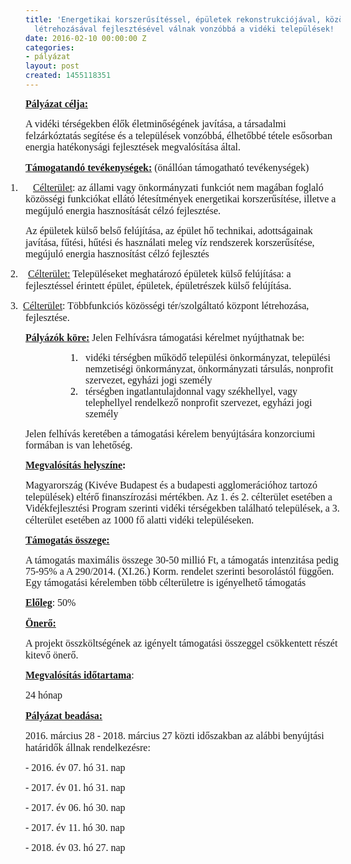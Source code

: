 ```yaml
---
title: 'Energetikai korszerűsítéssel, épületek rekonstrukciójával, közösségi terek
  létrehozásával fejlesztésével válnak vonzóbbá a vidéki települések! '
date: 2016-02-10 00:00:00 Z
categories:
- pályázat
layout: post
created: 1455118351
---
```


<p class="MsoNormal"><span style="font-size: medium; font-family: 'times new roman', times;"><strong><span style="text-decoration: underline;"><span style="line-height: 115%;">Pályázat célja:</span></span></strong><strong><span style="line-height: 115%;"> </span></strong></span></p><p class="MsoNormal"><span style="font-size: medium; font-family: 'times new roman', times;"><strong><span style="line-height: 115%;"></span></strong><span style="line-height: 115%;">A vidéki térségekben élők életminőségének javítása, a társadalmi felzárkóztatás segítése és a települések vonzóbbá, élhetőbbé tétele esősorban energia hatékonysági fejlesztések megvalósítása által.</span></span></p><p class="MsoNormal"><span style="font-size: medium; font-family: 'times new roman', times;"><strong><span style="text-decoration: underline;"><span style="line-height: 115%;">Támogatandó tevékenységek:</span></span></strong><strong><span style="line-height: 115%;"> </span></strong><span style="line-height: 115%;">(önállóan támogatható tevékenységek)<span style="text-decoration: underline;"></span></span></span></p><p class="MsoListParagraphCxSpFirst" style="text-indent: -18.0pt; mso-list: l0 level1 lfo1;"><span style="font-size: medium; font-family: 'times new roman', times;"><!--[if !supportLists]--><span style="line-height: 115%;">1.<span style="font-stretch: normal; line-height: normal;">&nbsp; &nbsp; &nbsp;&nbsp;</span></span><span style="text-decoration: underline;"><span style="line-height: 115%;">Célterület</span></span><span style="line-height: 115%;">: az állami vagy önkormányzati funkciót nem magában foglaló közösségi funkciókat ellátó létesítmények energetikai korszerűsítése, illetve a megújuló energia hasznosítását célzó fejlesztése. </span></span></p><p class="MsoListParagraphCxSpMiddle"><span style="font-size: medium; line-height: 115%; font-family: 'times new roman', times;">Az épületek külső belső felújítása, az épület hő technikai, adottságainak javítása, fűtési, hűtési és használati meleg víz rendszerek korszerűsítése, megújuló energia hasznosítást célzó fejlesztés</span></p><p class="MsoListParagraphCxSpMiddle" style="text-indent: -18.0pt; mso-list: l0 level1 lfo1;"><span style="font-size: medium; font-family: 'times new roman', times;"><!--[if !supportLists]--><span style="line-height: 115%;">2.<span style="font-stretch: normal; line-height: normal;">&nbsp; &nbsp; </span></span><span style="text-decoration: underline;"><span style="line-height: 115%;">Célterület:</span></span><span style="line-height: 115%;"> Településeket meghatározó épületek külső felújítása: a fejlesztéssel érintett épület, épületek, épületrészek külső felújítása. </span></span></p><p class="MsoListParagraphCxSpMiddle" style="text-indent: -18.0pt; mso-list: l0 level1 lfo1;"><span style="font-size: medium; font-family: 'times new roman', times;"><!--[if !supportLists]--><span style="line-height: 115%;">3.<span style="font-stretch: normal; line-height: normal;">&nbsp; </span></span><span style="text-decoration: underline;"><span style="line-height: 115%;">Célterület</span></span><span style="line-height: 115%;">: Többfunkciós közösségi tér/szolgáltató központ létrehozása, fejlesztése.</span></span></p><p class="Default"><span style="font-size: medium; font-family: 'times new roman', times;"><strong><span style="text-decoration: underline;">Pályázók köre:</span></strong> Jelen Felhívásra támogatási kérelmet nyújthatnak be:</span></p><p class="MsoListParagraphCxSpFirst" style="margin-top: 0cm; margin-right: 0cm; margin-bottom: .0001pt; margin-left: 72.0pt; mso-add-space: auto; text-indent: -18.0pt; line-height: normal; mso-list: l1 level2 lfo2; mso-layout-grid-align: none; text-autospace: none;"><span style="font-size: medium; font-family: 'times new roman', times;"><!--[if !supportLists]--><span style="color: black;">1.<span style="font-stretch: normal;">&nbsp;&nbsp;&nbsp;</span></span>vidéki térségben működő települési önkormányzat, települési nemzetiségi önkormányzat, önkormányzati társulás, nonprofit szervezet, egyházi jogi személy <span style="color: black; mso-bidi-font-style: italic;"></span></span></p><p class="MsoListParagraphCxSpLast" style="margin-top: 0cm; margin-right: 0cm; margin-bottom: .0001pt; margin-left: 72.0pt; mso-add-space: auto; text-indent: -18.0pt; line-height: normal; mso-list: l1 level2 lfo2; mso-layout-grid-align: none; text-autospace: none;"><span style="font-size: medium; font-family: 'times new roman', times;"><!--[if !supportLists]--><span style="color: black;">2.<span style="font-stretch: normal;">&nbsp;&nbsp;&nbsp;</span></span>térségben ingatlantulajdonnal vagy székhellyel, vagy telephellyel rendelkező nonprofit szervezet, egyházi jogi személy <span style="color: black; mso-bidi-font-style: italic;"></span></span></p><p class="MsoNormal" style="margin-bottom: .0001pt; line-height: normal; mso-layout-grid-align: none; text-autospace: none;"><span style="font-size: medium; font-family: 'times new roman', times;">Jelen felhívás keretében a támogatási kérelem benyújtására konzorciumi formában is van lehetőség.</span></p><p class="MsoNormal"><span style="font-size: medium; font-family: 'times new roman', times;"><strong><span style="text-decoration: underline;"><span style="line-height: 115%;">Megvalósítás helyszíne</span></span></strong><strong><span style="line-height: 115%;">: </span></strong></span></p><p class="MsoNormal"><span style="font-size: medium; font-family: 'times new roman', times;"><strong><span style="line-height: 115%;"></span></strong><span style="line-height: 115%;">Magyarország (Kivéve Budapest és a budapesti agglomerációhoz tartozó települések) eltérő finanszírozási mértékben. Az 1. és 2. célterület esetében a Vidékfejlesztési Program szerinti vidéki térségekben található települések, a 3. célterület esetében az 1000 fő alatti vidéki településeken. </span></span></p><p class="MsoNormal"><span style="font-size: medium; font-family: 'times new roman', times;"><strong><span style="text-decoration: underline;"><span style="line-height: 115%;">Támogatás összege:</span></span></strong></span></p><p class="Default"><span style="font-family: 'times new roman', times; font-size: medium;">A támogatás maximális összege 30-50 millió Ft, a támogatás intenzitása pedig 75-95% a A 290/2014. (XI.26.) Korm. rendelet szerinti besorolástól függően. Egy támogatási kérelemben több célterületre is igényelhető támogatás</span></p><p class="MsoNormal"><span style="font-size: medium; font-family: 'times new roman', times;"><strong><span style="text-decoration: underline;"><span style="line-height: 115%;">Előleg</span></span></strong><span style="line-height: 115%;">: 50%</span></span></p><p class="MsoNormal"><span style="font-size: medium; font-family: 'times new roman', times;"><strong><span style="text-decoration: underline;"><span style="line-height: 115%;">Önerő:</span></span></strong><span style="line-height: 115%;"> </span></span></p><p class="MsoNormal"><span style="font-size: medium; font-family: 'times new roman', times;"><span style="line-height: 115%;"></span><span style="line-height: 115%;">A projekt összköltségének az igényelt támogatási összeggel csökkentett részét kitevő önerő. <strong><span style="text-decoration: underline;"></span></strong></span></span></p><p class="MsoNormal"><span style="font-size: medium; font-family: 'times new roman', times;"><strong><span style="text-decoration: underline;"><span style="line-height: 115%;">Megvalósítás időtartama</span></span></strong><span style="line-height: 115%;">: </span></span></p><p class="MsoNormal"><span style="font-size: medium; font-family: 'times new roman', times;"><span style="line-height: 115%;">24 hónap<strong></strong></span></span></p><p class="MsoNormal"><span style="font-size: medium; font-family: 'times new roman', times;"><strong><span style="text-decoration: underline;"><span style="line-height: 115%;">Pályázat beadása:</span></span></strong><strong><em><span style="line-height: 115%;"> </span></em></strong></span></p><p class="MsoNormal"><span style="font-size: medium; font-family: 'times new roman', times;"><strong><em><span style="line-height: 115%;"></span></em></strong><span style="line-height: 115%;">2016. március 28 - 2018. március 27 közti időszakban az alábbi benyújtási határidők állnak rendelkezésre:</span></span></p><p class="Default"><span style="font-family: 'times new roman', times; font-size: medium;">- 2016. év 07. hó 31. nap </span></p><p class="Default"><span style="font-family: 'times new roman', times; font-size: medium;">- 2017. év 01. hó 31. nap </span></p><p class="Default"><span style="font-family: 'times new roman', times; font-size: medium;">- 2017. év 06. hó 30. nap </span></p><p class="Default"><span style="font-family: 'times new roman', times; font-size: medium;">- 2017. év 11. hó 30. nap </span></p><p class="MsoNormal" style="margin-bottom: 6.4pt; line-height: normal; mso-layout-grid-align: none; text-autospace: none;"><span style="font-size: medium; font-family: 'times new roman', times;">- 2018. év 03. hó 27. nap<strong><em></em></strong></span></p><p class="MsoNormal"><span style="font-size: medium; line-height: 115%; font-family: 'times new roman', times;">&nbsp;</span></p><p class="MsoNormal"><span style="font-size: medium; line-height: 115%; font-family: 'times new roman', times;">&nbsp;</span></p><p class="MsoNormal"><span style="font-size: medium; line-height: 115%; font-family: 'times new roman', times;">&nbsp;</span></p><p class="MsoNormal"><span style="font-size: medium; line-height: 115%; font-family: 'times new roman', times;">&nbsp;</span></p><p class="MsoNormal"><span style="font-size: medium; line-height: 115%; font-family: 'times new roman', times;">&nbsp;</span></p><p class="MsoNormal"><span style="font-size: medium; line-height: 115%; font-family: 'times new roman', times;">&nbsp;</span></p><p class="MsoNormal"><span style="font-size: medium; font-family: 'times new roman', times;"><strong><span style="line-height: 115%;">&nbsp;</span></strong></span></p>
